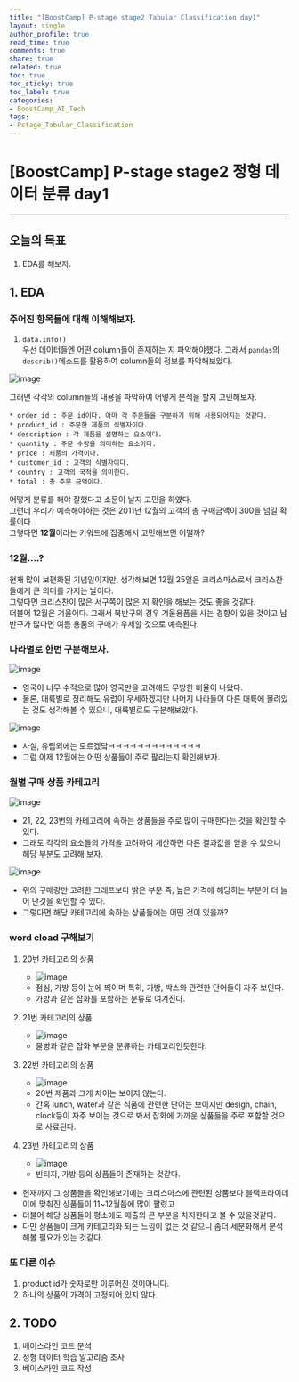 ```yaml
---
title: "[BoostCamp] P-stage stage2 Tabular Classification day1"
layout: single
author_profile: true
read_time: true
comments: true
share: true
related: true
toc: true
toc_sticky: true
toc_label: true
categories:
- BoostCamp_AI_Tech
tags:
- Pstage_Tabular_Classification
---
```


# [BoostCamp] P-stage stage2 정형 데이터 분류 day1  
---   

## 오늘의 목표

1. EDA를 해보자.

## 1. EDA

### 주어진 항목들에 대해 이해해보자.

1. `data.info()`   
우선 데이터들엔 어떤 column들이 존재하는 지 파악해야했다. 그래서 `pandas`의 `describ()`메소드를 활용하여 column들의 정보를 파악해보았다.   

![image](https://user-images.githubusercontent.com/68745983/114416645-d8b08900-9beb-11eb-8187-862a63d1c2e9.png)

그러면 각각의 column들의 내용을 파악하여 어떻게 분석을 할지 고민해보자.    

	* order_id : 주문 id이다. 아마 각 주문들을 구분하기 위해 사용되어지는 것같다.    
	* product_id : 주문한 제품의 식별자이다.   
	* description : 각 제품을 설명하는 요소이다.   
	* quantity : 주문 수량을 의미하는 요소이다.    
	* price : 제품의 가격이다.   
	* customer_id : 고객의 식별자이다.    
	* country : 고객의 국적을 의미한다.   
	* total : 총 주문 금액이다.   

어떻게 분류를 해야 잘했다고 소문이 날지 고민을 하였다.    
그런데 우리가 예측해야하는 것은 2011년 12월의 고객의 총 구매금액이 300을 넘길 확률이다.    
그렇다면 **12월**이라는 키워드에 집중해서 고민해보면 어떨까?    

### 12월\.\.\.\.?    

현재 많이 보편화된 기념일이지만, 생각해보면 12월 25일은 크리스마스로서 크리스찬들에게 큰 의미를 가지는 날이다.   
그렇다면 크리스찬이 많은 서구쪽이 많은 지 확인을 해보는 것도 좋을 것같다.   
더불어 12월은 겨울이다. 그래서 북반구의 경우 겨울용품을 사는 경향이 있을 것이고 남반구가 많다면 여름 용품의 구매가 우세할 것으로 예측된다.   

### 나라별로 한번 구분해보자.    

![image](https://user-images.githubusercontent.com/68745983/114418370-6771d580-9bed-11eb-9e70-007929933f0e.png)   

* 영국이 너무 수적으로 많아 영국만을 고려해도 무방한 비율이 나왔다.    
* 물론, 대륙별로 정리해도 유럽이 우세하겠지만 나머지 나라들이 다른 대륙에 몰려있는 것도 생각해볼 수 있으니, 대륙별로도 구분해보았다.    

![image](https://user-images.githubusercontent.com/68745983/114418679-b881c980-9bed-11eb-99fa-4ec2cc15f1e4.png)   

* 사실, 유럽외에는 모르겠닼ㅋㅋㅋㅋㅋㅋㅋㅋㅋㅋㅋㅋㅋ
* 그럼 이제 12월에는 어떤 상품들이 주로 팔리는지 확인해보자.    

### 월별 구매 상품 카테고리    

![image](https://user-images.githubusercontent.com/68745983/114418902-eb2bc200-9bed-11eb-85e9-a6274d1ad4cb.png)   

* 21, 22, 23번의 카테고리에 속하는 상품들을 주로 많이 구매한다는 것을 확인할 수 있다.    
* 그래도 각각의 요소들의 가격을 고려하여 계산하면 다른 결과값을 얻을 수 있으니 해당 부분도 고려해 보자.   

![image](https://user-images.githubusercontent.com/68745983/114419299-452c8780-9bee-11eb-9df0-89fdc78fa7cd.png)    

* 위의 구매량만 고려한 그래프보다 밝은 부분 즉, 높은 가격에 해당하는 부분이 더 늘어 난것을 확인할 수 있다.   
* 그렇다면 해당 카테고리에 속하는 상품들에는 어떤 것이 있을까?    


### word cload 구해보기    

1. 20번 카테고리의 상품   
	* ![image](https://user-images.githubusercontent.com/68745983/114429209-10253280-9bf8-11eb-9020-4cbcb2d5bc88.png)    
	* 점심, 가방 등이 눈에 띄이며 특히, 가방, 박스와 관련한 단어들이 자주 보인다.   
	* 가방과 같은 잡화를 포함하는 분류로 여겨진다.   
2. 21번 카테고리의 상품   
	* ![image](https://user-images.githubusercontent.com/68745983/114430244-326b8000-9bf9-11eb-94b6-6a1c2a09afc9.png)   
	* 물병과 같은 잡화 부분을 분류하는 카테고리인듯한다.

3. 22번 카테고리의 상품    
	* ![image](https://user-images.githubusercontent.com/68745983/114429551-77db7d80-9bf8-11eb-8247-246780d4a5d7.png)   
	* 20번 제품과 크게 차이는 보이지 않는다.   
	* 간혹 lunch, water과 같은 식품에 관련한 단어는 보이지만 design, chain, clock등이 자주 보이는 것으로 봐서 잡화에 가까운 상품들을 주로 포함할 것으로 사료된다.    
4. 23번 카테고리의 상품    
	* ![image](https://user-images.githubusercontent.com/68745983/114430011-ecaeb780-9bf8-11eb-82df-50eed570f7ae.png)    
	* 빈티지, 가방 등의 상품들이 존재하는 것같다.   

* 현재까지 그 상품들을 확인해보기에는 크리스마스에 관련된 상품보다 블랙프라이데이에 맞춰진 상품들이 11~12월쯤에 많이 팔렸고   
* 더불어 해당 상품들이 평소에도 매출의 큰 부분을 차지한다고 볼 수 있을것같다.   
* 다만 상품들이 크게 카테고리화 되는 느낌이 없는 것 같으니 좀더 세분화해서 분석해볼 필요가 있는 것같다.    


### 또 다른 이슈

1. product id가 숫자로만 이루어진 것이아니다.   
2. 하나의 상품의 가격이 고정되어 있지 않다.    


## 2. TODO

1. 베이스라인 코드 분석   
2. 정형 데이터 학습 알고리즘 조사    
3. 베이스라인 코드 작성
